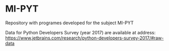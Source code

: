 # MI-PYT

Repository with programes developed for the subject MI-PYT

Data for Python Developers Survey (year 2017) are available at address: https://www.jetbrains.com/research/python-developers-survey-2017/#raw-data
